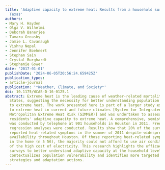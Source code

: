 ```yaml
---
title: 'Adaptive capacity to extreme heat: Results from a household survey in Houston,
  Texas'
authors:
- Mary H. Hayden
- Olga V. Wilhelmi
- Deborah Banerjee
- Tamara Greasby
- Jamie L. Cavanaugh
- Vishnu Nepal
- Jennifer Boehnert
- Stephan Sain
- Crystal Burghardt
- Stephanie Gower
date: '2017-01-01'
publishDate: '2024-06-05T20:56:24.659425Z'
publication_types:
- article-journal
publication: '*Weather, Climate, and Society*'
doi: 10.1175/WCAS-D-16-0125.1
abstract: Extreme heat is the leading cause of weather-related mortality in the United
  States, suggesting the necessity for better understanding population vulnerability
  to extreme heat. The work presented here is part of a larger study examining vulnerability
  to extreme heat in current and future climates [System for Integrated Modeling of
  Metropolitan Extreme Heat Risk (SIMMER)] and was undertaken to assess Houston, Texas,
  residents' adaptive capacity to extreme heat. A comprehensive, semistructured survey
  was conducted by telephone at 901 households in Houston in 2011. Frequency and logistic
  regression analyses were conducted. Results show that 20% of the survey respondents
  reported heat-related symptoms in the summer of 2011 despite widespread air conditioning
  availability throughout Houston. Of those reporting heat-related symptoms experienced
  in the home (n 5 56), the majority could not afford to use air conditioning because
  of the high cost of electricity. This research highlights the efficacy of community-based
  surveys to better understand adaptive capacity at the household level; this survey
  contextualizes population vulnerability and identifies more targeted intervention
  strategies and adaptation actions.
---
```

